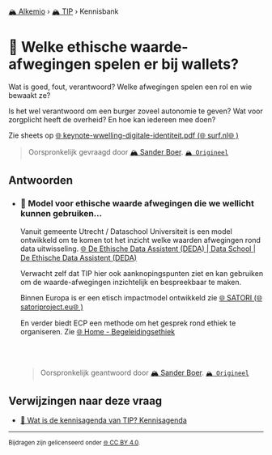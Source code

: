 [🏔️ Alkemio](https://welcome.alkem.io/) › [🏔️ TIP](https://alkem.io/tip/dashboard) › Kennisbank
# 📄 Welke ethische waarde-afwegingen spelen er bij wallets?
Wat is goed, fout, verantwoord? Welke afwegingen spelen een rol en wie bewaakt ze?

Is het wel verantwoord om een burger zoveel autonomie te geven? Wat voor zorgplicht heeft de overheid? En hoe kan iedereen mee doen?

Zie sheets op [🌐 keynote-wwelling-digitale-identiteit.pdf (](https://www.surf.nl/files/2022-10/keynote-wwelling-digitale-identiteit.pdf)[🌐 surf.nl](http://surf.nl)[🌐 )](https://www.surf.nl/files/2022-10/keynote-wwelling-digitale-identiteit.pdf)
> Oorspronkelijk gevraagd door [🏔️ Sander Boer](https://alkem.io/user/sander-boer-499). [`🏔️ Origineel`](https://alkem.io/tip/collaboration/welkeethischewaard-9272)

## Antwoorden
- ### <a id="modelvoorethische-3267"></a> 📌 Model voor ethische waarde afwegingen die we wellicht kunnen gebruiken...
  Vanuit gemeente Utrecht / Dataschool Universiteit is een model ontwikkeld om te komen tot het inzicht welke waarden afwegingen rond data uitwisseling. [🌐 De Ethische Data Assistent (DEDA) | Data School | De Ethische Data Assistent (DEDA)](https://deda.dataschool.nl/)
  
  Verwacht zelf dat TIP hier ook aanknopingspunten ziet en kan gebruiken om de waarde-afwegingen inzichtelijk en bespreekbaar te maken.
  
  Binnen Europa is er een etisch impactmodel ontwikkeld zie [🌐 SATORI (](https://satoriproject.eu/)[🌐 satoriproject.eu](http://satoriproject.eu)[🌐 )](https://satoriproject.eu/)
  
  En verder biedt ECP een methode om het gesprek rond ethiek te organiseren. Zie [🌐 Home - Begeleidingsethiek](https://begeleidingsethiek.nl/)
  
  <br>
  
  <br>

  
  > Oorspronkelijk geantwoord door [🏔️ Sander Boer](https://alkem.io/tip/collaboration/welkeethischewaard-9272/posts/modelvoorethische-3267). [`🏔️ Origineel`](https://alkem.io/tip/collaboration/welkeethischewaard-9272/posts/modelvoorethische-3267)

## Verwijzingen naar deze vraag
- [📌 Wat is de kennisagenda van TIP? Kennisagenda](watisdekennisagen-9941.md#kennisagenda-5711)
* * *
<small>Bijdragen zijn gelicenseerd onder [🌐 CC BY 4.0](https://creativecommons.org/licenses/by/4.0/deed.nl).</small>
